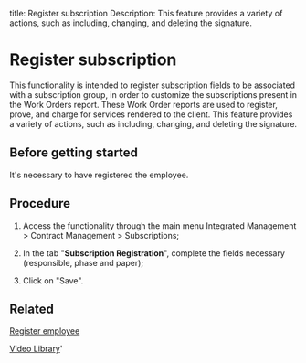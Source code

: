 title: Register subscription
Description: This feature provides a variety of actions, such as including, changing, and deleting the signature.
# Register subscription

This functionality is intended to register subscription fields to be associated with a subscription group, in order to customize the subscriptions present in the Work Orders report. These Work Order reports are used to register, prove, and charge for services rendered to the client.
This feature provides a variety of actions, such as including, changing, and deleting the signature.

Before getting started
--------------------------

It's necessary to have registered the employee.

Procedure
-------------

1.  Access the functionality through the main menu Integrated Management \>
    Contract Management \> Subscriptions;

2.  In the tab "**Subscription Registration**", complete the fields necessary
    (responsible, phase and paper);

3.  Click on "Save".

Related
-----------

[Register employee](/en-us/citsmart-platform-9/initial-settings/access-settings/user/register-employee.html)

<i class='fa fa-youtube-play  fa-2x' style='color:#97ce17;vertical-align: middle;'> </i> [Video Library](https://www.youtube.com/playlist?list=PLB5qK2uzf2ROEeoHh3EbsZJxjr9hJSLIV)'

<!-- !!! tip "About"

    <b>Product/Version:</b> CITSmart | 9.00 &nbsp;&nbsp;
    <b>Updated:</b>01/07/2021 – Larissa Lourenço
